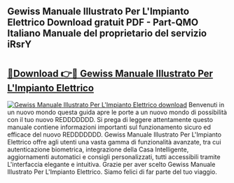 ## Gewiss Manuale Illustrato Per L'Impianto Elettrico Download gratuit PDF - Part-QMO Italiano Manuale del proprietario del servizio iRsrY

# <h2><a href="http://dfdxzp.blite.top/?on=Gewiss+Manuale+Illustrato+Per+L%27Impianto+Elettrico">🔗Download 👉🔴 Gewiss Manuale Illustrato Per L'Impianto Elettrico</a></h2>

[![Gewiss Manuale Illustrato Per L'Impianto Elettrico download](https://i.imgur.com/lujVjoI.png)](http://dfdxzp.blite.top/?on=Gewiss+Manuale+Illustrato+Per+L%27Impianto+Elettrico)
Benvenuti in un nuovo mondo questa guida apre le porte a un nuovo mondo di possibilità con il tuo nuovo REDDDDDDD. Si prega di leggere attentamente questo manuale contiene informazioni importanti sul funzionamento sicuro ed efficace del nuovo REDDDDDDD. Gewiss Manuale Illustrato Per L'Impianto Elettrico offre agli utenti una vasta gamma di funzionalità avanzate, tra cui autenticazione biometrica, integrazione della Casa Intelligente, aggiornamenti automatici e consigli personalizzati, tutti accessibili tramite L'interfaccia elegante e intuitiva. Grazie per aver scelto Gewiss Manuale Illustrato Per L'Impianto Elettrico. Siamo felici di far parte del tuo viaggio.

